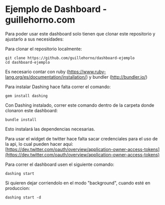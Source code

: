 # Ejemplo de Dashboard - guillehorno.com

Para poder usar este dashboard solo tienen que clonar este repositorio y ajustarlo a sus necesidades:

Para clonar el repositorio localmente:

```
git clone https://github.com/guillehorno/dashboard-ejemplo
cd dashboard-ejemplo
```

Es necesario contar con ruby (https://www.ruby-lang.org/es/documentation/installation/) y bundler (http://bundler.io/)

Para instalar Dashing hace falta correr el comando:

```
gem install dashing
```

Con Dashing instalado, correr este comando dentro de la carpeta donde clonaron este dashboard:

```
bundle install
```

Esto instalará las dependencias necesarias.

Para usar el widget de twitter hace falta sacar credenciales para el uso de la api, lo cual pueden hacer aquí: [https://dev.twitter.com/oauth/overview/application-owner-access-tokens](https://dev.twitter.com/oauth/overview/application-owner-access-tokens)

Para correr el dashboard usen el siguiente comando:
```
dashing start
```

Si quieren dejar corriendolo en el modo "background", cuando esté en produccion:

```
dashing start -d
```
